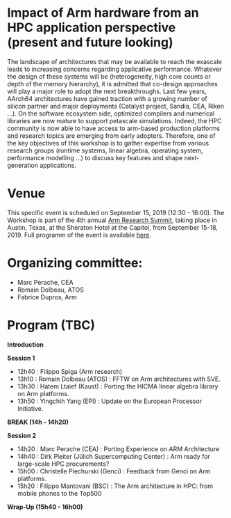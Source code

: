 # Impact of Arm hardware from an HPC application perspective (present and future looking)


The landscape of architectures that may be available to reach the exascale leads to increasing concerns regarding applicative performance. Whatever the design of these systems will be (heterogeneity, high core counts or depth of the memory hierarchy), it is admitted that co-design approaches will play a major role to adopt the next breakthroughs. Last few years, AArch64 architectures have gained traction with a growing number of silicon partner and major deployments (Catalyst project, Sandia, CEA, Riken …).  On the software ecosystem side, optimized compilers and numerical libraries are now mature to support petascale simulations.
 Indeed, the HPC community is now able to have access to arm-based production platforms and research topics are emerging from early adopters.  Therefore, one of the key objectives of this workshop is to gather expertise from various research groups (runtime systems, linear algebra, operating system, performance modelling …) to discuss key features and shape next-generation applications. 
 

# Venue

This specific event is scheduled on September 15, 2019 (12:30 - 16:00).
The Workshop is part of the 4th annual [Arm Research Summit](https://www.arm.com/company/events/research-summit), taking place in Austin, Texas, at the Sheraton Hotel at the Capitol, from September 15-18, 2019. Full programm of the event is available  [here](https://eu.eventscloud.com/ehome/200185849).

# Organizing committee:
* Marc Perache, CEA 
* Romain Dolbeau, ATOS	
* Fabrice Dupros, Arm	

  
# Program (TBC)

__Introduction__ 

__Session 1__
* 12h40  : Filippo Spiga (Arm research)
* 13h10  : Romain Dolbeau (ATOS) : FFTW on Arm architectures with SVE.
* 13h30  : Hatem Ltaief (Kaust)  : Porting the HICMA linear algebra library on Arm platforms. 
* 13h50  : Yingchih Yang (EPI)   : Update on the European Processor Initiative.

__BREAK (14h - 14h20)__

__Session 2__	
* 14h20  : Marc Perache (CEA) : Porting Experience on ARM Architecture
* 14h40  : Dirk Pleiter (Jülich Supercomputing Center) : Arm ready for large-scale HPC procurements?
* 15h00  : Christelle Piechurski (Genci) : Feedback from Genci on Arm platforms.
* 15h20  : Filippo Mantovani (BSC) : The Arm architecture in HPC: from mobile phones to the Top500

__Wrap-Up (15h40 - 16h00)__

